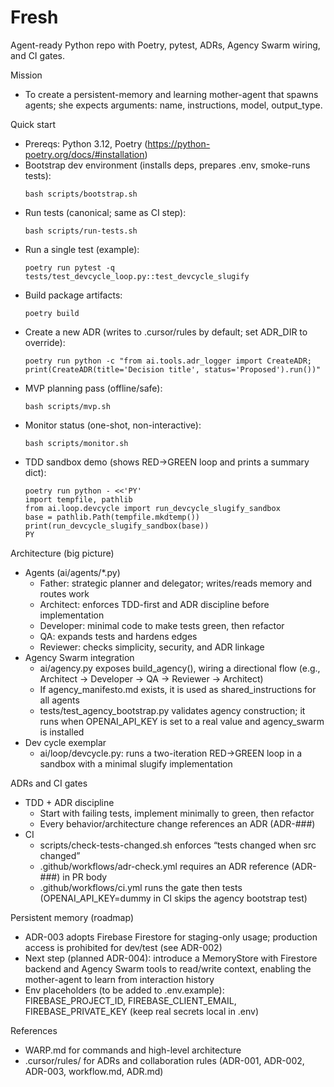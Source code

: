 # Fresh

Agent-ready Python repo with Poetry, pytest, ADRs, Agency Swarm wiring, and CI gates.

Mission
- To create a persistent-memory and learning mother-agent that spawns agents; she expects arguments: name, instructions, model, output_type.

Quick start
- Prereqs: Python 3.12, Poetry (https://python-poetry.org/docs/#installation)
- Bootstrap dev environment (installs deps, prepares .env, smoke-runs tests):
  ```
  bash scripts/bootstrap.sh
  ```
- Run tests (canonical; same as CI step):
  ```
  bash scripts/run-tests.sh
  ```
- Run a single test (example):
  ```
  poetry run pytest -q tests/test_devcycle_loop.py::test_devcycle_slugify
  ```
- Build package artifacts:
  ```
  poetry build
  ```
- Create a new ADR (writes to .cursor/rules by default; set ADR_DIR to override):
  ```
  poetry run python -c "from ai.tools.adr_logger import CreateADR; print(CreateADR(title='Decision title', status='Proposed').run())"
  ```
- MVP planning pass (offline/safe):
  ```
  bash scripts/mvp.sh
  ```
- Monitor status (one-shot, non-interactive):
  ```
  bash scripts/monitor.sh
  ```
- TDD sandbox demo (shows RED→GREEN loop and prints a summary dict):
  ```
  poetry run python - <<'PY'
  import tempfile, pathlib
  from ai.loop.devcycle import run_devcycle_slugify_sandbox
  base = pathlib.Path(tempfile.mkdtemp())
  print(run_devcycle_slugify_sandbox(base))
  PY
  ```

Architecture (big picture)
- Agents (ai/agents/*.py)
  - Father: strategic planner and delegator; writes/reads memory and routes work
  - Architect: enforces TDD-first and ADR discipline before implementation
  - Developer: minimal code to make tests green, then refactor
  - QA: expands tests and hardens edges
  - Reviewer: checks simplicity, security, and ADR linkage
- Agency Swarm integration
  - ai/agency.py exposes build_agency(), wiring a directional flow (e.g., Architect → Developer → QA → Reviewer → Architect)
  - If agency_manifesto.md exists, it is used as shared_instructions for all agents
  - tests/test_agency_bootstrap.py validates agency construction; it runs when OPENAI_API_KEY is set to a real value and agency_swarm is installed
- Dev cycle exemplar
  - ai/loop/devcycle.py: runs a two-iteration RED→GREEN loop in a sandbox with a minimal slugify implementation

ADRs and CI gates
- TDD + ADR discipline
  - Start with failing tests, implement minimally to green, then refactor
  - Every behavior/architecture change references an ADR (ADR-###)
- CI
  - scripts/check-tests-changed.sh enforces “tests changed when src changed”
  - .github/workflows/adr-check.yml requires an ADR reference (ADR-###) in PR body
  - .github/workflows/ci.yml runs the gate then tests (OPENAI_API_KEY=dummy in CI skips the agency bootstrap test)

Persistent memory (roadmap)
- ADR-003 adopts Firebase Firestore for staging-only usage; production access is prohibited for dev/test (see ADR-002)
- Next step (planned ADR-004): introduce a MemoryStore with Firestore backend and Agency Swarm tools to read/write context, enabling the mother-agent to learn from interaction history
- Env placeholders (to be added to .env.example): FIREBASE_PROJECT_ID, FIREBASE_CLIENT_EMAIL, FIREBASE_PRIVATE_KEY (keep real secrets local in .env)

References
- WARP.md for commands and high-level architecture
- .cursor/rules/ for ADRs and collaboration rules (ADR-001, ADR-002, ADR-003, workflow.md, ADR.md)

